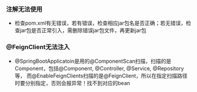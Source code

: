 ### 注解无法使用
- 检查pom.xml有无错误，若有错误，检查相应jar包名是否正确；若无错误，检查jar包是否正常引入，需删除错误jar包文件，再更新jar包

### @FeignClient无法注入
- @SpringBootApplicatoin是用的@ComponentScan扫描，扫描的是Component，包括@Component, @Controller, @Service, @Repository等，
而@EnableFeignClients扫描的是@FeignClient，所以在指定扫描路径时要分别指定，否则会报异常！找不到对应的bean
